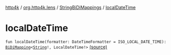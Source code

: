 [http4k](../../index.md) / [org.http4k.lens](../index.md) / [StringBiDiMappings](index.md) / [localDateTime](./local-date-time.md)

# localDateTime

`fun localDateTime(formatter: DateTimeFormatter = ISO_LOCAL_DATE_TIME): `[`BiDiMapping`](../-bi-di-mapping/index.md)`<`[`String`](https://kotlinlang.org/api/latest/jvm/stdlib/kotlin/-string/index.html)`!, LocalDateTime!>` [(source)](https://github.com/http4k/http4k/blob/master/http4k-core/src/main/kotlin/org/http4k/lens/BiDiMapping.kt#L67)